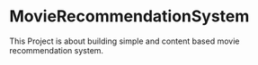 # MovieRecommendationSystem
This Project is about  building simple and content based movie recommendation system.
